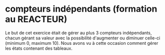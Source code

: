 # compteurs indépendants (formation au REACTEUR)

Le but de cet exercice était de gérer au plus 3 compteurs indépendants, chacun gérant sa valeur avec la possibilité d'augmenter ou diminuer celle-ci (minimum 0, maximum 10).
 Nous avons vu à cette occasion comment gérer les états contenant des tableaux.
